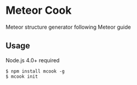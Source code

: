# Meteor Cook
Meteor structure generator following Meteor guide

## Usage
Node.js 4.0+ required

```
$ npm install mcook -g
$ mcook init
```
